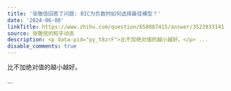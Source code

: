 ```yaml
---
title: '张敬信回答了问题: BIC为负数时如何选择最佳模型？'
date: '2024-06-08'
linkTitle: https://www.zhihu.com/question/658087415/answer/3523933141
source: 张敬信的知乎动态
description: <p data-pid="py_t8zrF">比不加绝对值的越小越好。</p> ...
disable_comments: true
---
```

<p data-pid="py_t8zrF">比不加绝对值的越小越好。</p> ...